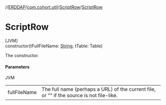 //[ERDDAP](../../../index.md)/[com.cohort.util](../index.md)/[ScriptRow](index.md)/[ScriptRow](-script-row-constructor.md)

# ScriptRow

[JVM]\
constructor(tFullFileName: [String](https://docs.oracle.com/en/java/javase/17/docs/api/java.base/java/lang/String.html), tTable: Table)

The constructor.

#### Parameters

JVM

| | |
|---|---|
| fullFileName | The full name (perhaps a URL) of the current file, or &quot;&quot; if the source is not file-like. |